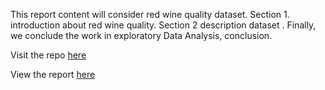 This report content will consider red wine quality dataset. 
Section 1. introduction about red wine quality. 
Section 2 description dataset . 
Finally, we conclude the work in exploratory Data Analysis, conclusion.

Visit the repo [here](https://github.com/Misk-DSI/individual-assignment-2-AmalMAlghamdi)

View the report [here](./wine_report.html)

